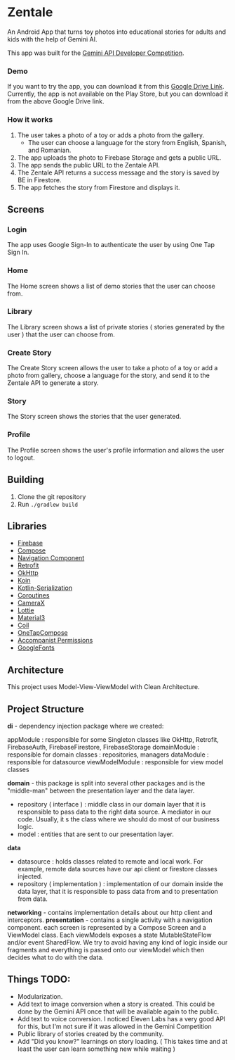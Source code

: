 # Zentale

An Android App that turns toy photos into educational stories for adults and kids with the help of Gemini AI. 

This app was built for the [Gemini API Developer Competition](https://ai.google.dev/competition/).

### Demo

If you want to try the app, you can download it from this [Google Drive Link](https://drive.google.com/file/d/10hb6Zcy_XEyWcBH-1bNa2FtObnJlkAeq/view?usp=sharing).
Currently, the app is not available on the Play Store, but you can download it from the above Google Drive link.

### How it works

1. The user takes a photo of a toy or adds a photo from the gallery.
   * The user can choose a language for the story from English, Spanish, and Romanian.
2. The app uploads the photo to Firebase Storage and gets a public URL.
3. The app sends the public URL to the Zentale API.
4. The Zentale API returns a success message and the story is saved by BE in Firestore.
5. The app fetches the story from Firestore and displays it.

## Screens

### Login
The app uses Google Sign-In to authenticate the user by using One Tap Sign In.

### Home
The Home screen shows a list of demo stories that the user can choose from.

### Library
The Library screen shows a list of private stories ( stories generated by the user ) that the user can choose from.

### Create Story
The Create Story screen allows the user to take a photo of a toy or add a photo from gallery, choose a language for the story, and send it to the Zentale API to generate a story.

### Story
The Story screen shows the stories that the user generated.

### Profile
The Profile screen shows the user's profile information and allows the user to logout.

## Building

1. Clone the git repository
2. Run `./gradlew build`

## Libraries

- [Firebase][firebase]
- [Compose][compose]
- [Navigation Component][navigation]
- [Retrofit][retrofit]
- [OkHttp][okhttp]
- [Koin][koin]
- [Kotlin-Serialization][kotlin-serialization]
- [Coroutines][coroutines]
- [CameraX][camerax]
- [Lottie][lottie]
- [Material3][material3]
- [Coil][coil]
- [OneTapCompose][onetapcompose]
- [Accompanist Permissions][accompanist]
- [GoogleFonts][googlefonts]

[firebase]: https://firebase.google.com/
[navigation]: https://developer.android.com/guide/navigation
[retrofit]: https://square.github.io/retrofit/
[okhttp]: https://square.github.io/okhttp/
[koin]: https://insert-koin.io/
[compose]: https://developer.android.com/jetpack/compose
[coroutines]: https://kotlinlang.org/docs/coroutines-overview.html
[camerax]: https://developer.android.com/training/camerax
[lottie]: https://airbnb.io/lottie/
[material3]: https://m3.material.io/
[kotlin-serialization]: https://github.com/Kotlin/kotlinx.serialization
[coil]: https://github.com/coil-kt/coil
[onetapcompose]: https://github.com/stevdzasan/OneTapCompose
[accompanist]: https://google.github.io/accompanist/permissions/
[googlefonts]: https://developer.android.com/reference/kotlin/androidx/compose/ui/text/googlefonts/package-summary

## Architecture
This project uses Model-View-ViewModel with Clean Architecture.

## Project Structure
**di** - dependency injection package where we created:

appModule : responsible for some Singleton classes like OkHttp, Retrofit, FirebaseAuth, FirebaseFirestore, FirebaseStorage
domainModule : responsible for domain classes : repositories, managers
dataModule : responsible for datasource
viewModelModule : responsible for view model classes

**domain** - this package is split into several other packages and is the "middle-man" between the presentation layer and the data layer.

* repository ( interface ) : middle class in our domain layer that it is responsible to pass data to the right data source. A mediator in our code.
  Usually, it s the class where we should do most of our business logic.
* model : entities that are sent to our presentation layer.

**data**
* datasource : holds classes related to remote and local work. For example, remote data sources have our api client or firestore classes injected.
* repository ( implementation ) : implementation of our domain inside the data layer, that it is responsible to pass data from and to presentation from data.

**networking** - contains implementation details about our http client and interceptors.
**presentation** - contains a single activity with a navigation component. each screen is represented by a Compose Screen and a ViewModel class. Each viewModels exposes a state MutableStateFlow and/or event SharedFlow. We try to avoid having any kind of logic inside our fragments and everything is passed onto our viewModel which then decides what to do with the data.

## Things TODO:
* Modularization.
* Add text to image conversion when a story is created. This could be done by the Gemini API once that will be available again to the public.
* Add text to voice conversion. I noticed Eleven Labs has a very good API for this, but I'm not sure if it was allowed in the Gemini Competition
* Public library of stories created by the community.
* Add "Did you know?" learnings on story loading. ( This takes time and at least the user can learn something new while waiting )